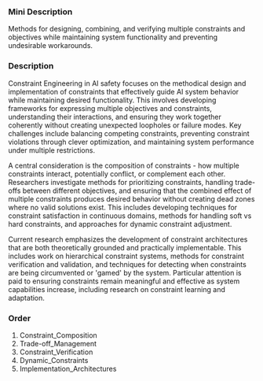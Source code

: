 ### Mini Description

Methods for designing, combining, and verifying multiple constraints and objectives while maintaining system functionality and preventing undesirable workarounds.

### Description

Constraint Engineering in AI safety focuses on the methodical design and implementation of constraints that effectively guide AI system behavior while maintaining desired functionality. This involves developing frameworks for expressing multiple objectives and constraints, understanding their interactions, and ensuring they work together coherently without creating unexpected loopholes or failure modes. Key challenges include balancing competing constraints, preventing constraint violations through clever optimization, and maintaining system performance under multiple restrictions.

A central consideration is the composition of constraints - how multiple constraints interact, potentially conflict, or complement each other. Researchers investigate methods for prioritizing constraints, handling trade-offs between different objectives, and ensuring that the combined effect of multiple constraints produces desired behavior without creating dead zones where no valid solutions exist. This includes developing techniques for constraint satisfaction in continuous domains, methods for handling soft vs hard constraints, and approaches for dynamic constraint adjustment.

Current research emphasizes the development of constraint architectures that are both theoretically grounded and practically implementable. This includes work on hierarchical constraint systems, methods for constraint verification and validation, and techniques for detecting when constraints are being circumvented or 'gamed' by the system. Particular attention is paid to ensuring constraints remain meaningful and effective as system capabilities increase, including research on constraint learning and adaptation.

### Order

1. Constraint_Composition
2. Trade-off_Management
3. Constraint_Verification
4. Dynamic_Constraints
5. Implementation_Architectures
